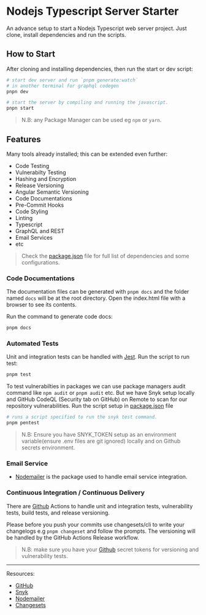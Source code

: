 # Nodejs Typescript Server Starter

An advance setup to start a Nodejs Typescript web server project.
Just clone, install dependencies and run the scripts.

## How to Start

After cloning and installing dependencies, then run the start or dev script:

```bash
# start dev server and run `pnpm generate:watch`
# in another terminal for graphql codegen
pnpn dev
```

```bash
# start the server by compiling and running the javascript.
pnpn start
```

> N.B: any Package Manager can be used eg `npm` or `yarn`.

## Features

Many tools already installed; this can be extended even further:

- Code Testing
- Vulnerabilty Testing
- Hashing and Encryption
- Release Versioning
- Angular Semantic Versioning
- Code Documentations
- Pre-Commit Hooks
- Code Styling
- Linting
- Typescript
- GraphQL and REST
- Email Services
- etc

> Check the [package.json](package.json) file for full list of dependencies and some configurations.

### Code Documentations

The documentation files can be generated with `pnpm docs` and the folder named `docs` will be at the root directory.
Open the index.html file with a browser to see its contents.

Run the command to generate code docs:

```bash
pnpm docs
```

### Automated Tests

Unit and integration tests can be handled with [Jest](https://jest.io).
Run the script to run test:

```bash
pnpm test
```

To test vulnerabilties in packages we can use package managers audit command like `npm audit` or `pnpm audit` etc. But we have Snyk setup locally and GitHub CodeQL (Security tab on GitHub) on Remote to scan for our repository vulnerabilities.
Run the script setup in [package.json](package.json) file

```bash
# runs a script specified to run the snyk test command.
pnpm pentest
```

> N.B: Ensure you have SNYK_TOKEN setup as an environment variable(ensure .env files are git ignored) locally and on Github secrets environment.

### Email Service

- [Nodemailer](https://nodemailer.com) is the package used to handle email service integration.

### Continuous Integration / Continuous Delivery

There are [Github](https://github.com) Actions to handle unit and integration tests, vulnerability tests, build tests, and release versioning.

Please before you push your commits use changesets/cli to write your changelogs e.g `pnpm changeset` and follow the prompts. The versioning will be handled by the GitHub Actions Release workflow.

> N.B: make sure you have your [Github](https://github.com) secret tokens for versioning and vulnerability tests.

---

Resources:

- [GitHub](https://github.com)
- [Snyk](https://snyk.io)
- [Nodemailer](https://nodemailer.com)
- [Changesets](https://github.com/changesets/changesets)
